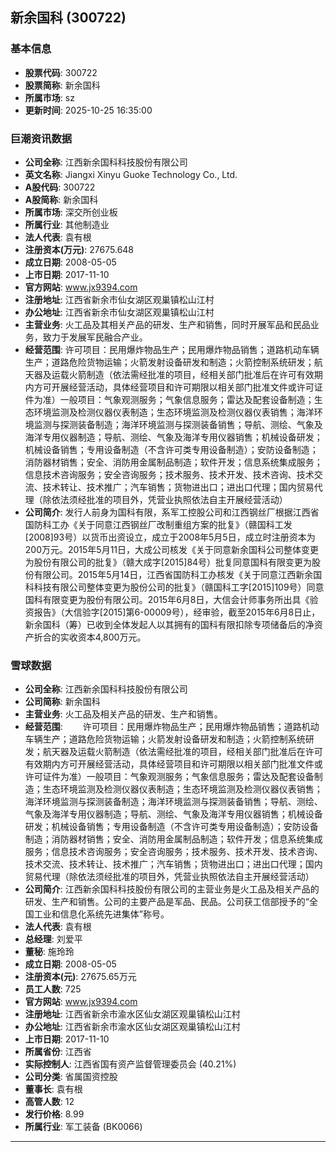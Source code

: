 ## 新余国科 (300722)

### 基本信息

- **股票代码**: 300722
- **股票简称**: 新余国科
- **所属市场**: sz
- **更新时间**: 2025-10-25 16:35:00

### 巨潮资讯数据

- **公司全称**: 江西新余国科科技股份有限公司
- **英文名称**: Jiangxi Xinyu Guoke Technology Co., Ltd.
- **A股代码**: 300722
- **A股简称**: 新余国科
- **所属市场**: 深交所创业板
- **所属行业**: 其他制造业
- **法人代表**: 袁有根
- **注册资本(万元)**: 27675.648
- **成立日期**: 2008-05-05
- **上市日期**: 2017-11-10
- **官方网站**: www.jx9394.com
- **注册地址**: 江西省新余市仙女湖区观巢镇松山江村
- **办公地址**: 江西省新余市仙女湖区观巢镇松山江村
- **主营业务**: 火工品及其相关产品的研发、生产和销售，同时开展军品和民品业务，致力于发展军民融合产业。
- **经营范围**: 许可项目：民用爆炸物品生产；民用爆炸物品销售；道路机动车辆生产；道路危险货物运输；火箭发射设备研发和制造；火箭控制系统研发；航天器及运载火箭制造（依法需经批准的项目，经相关部门批准后在许可有效期内方可开展经营活动，具体经营项目和许可期限以相关部门批准文件或许可证件为准）一般项目：气象观测服务；气象信息服务；雷达及配套设备制造；生态环境监测及检测仪器仪表制造；生态环境监测及检测仪器仪表销售；海洋环境监测与探测装备制造；海洋环境监测与探测装备销售；导航、测绘、气象及海洋专用仪器制造；导航、测绘、气象及海洋专用仪器销售；机械设备研发；机械设备销售；专用设备制造（不含许可类专用设备制造）；安防设备制造；消防器材销售；安全、消防用金属制品制造；软件开发；信息系统集成服务；信息技术咨询服务；安全咨询服务；技术服务、技术开发、技术咨询、技术交流、技术转让、技术推广；汽车销售；货物进出口；进出口代理；国内贸易代理（除依法须经批准的项目外，凭营业执照依法自主开展经营活动）
- **公司简介**: 发行人前身为国科有限，系军工控股公司和江西钢丝厂根据江西省国防科工办《关于同意江西钢丝厂改制重组方案的批复》（赣国科工发[2008]93号）以货币出资设立，成立于2008年5月5日，成立时注册资本为200万元。2015年5月11日，大成公司核发《关于同意新余国科公司整体变更为股份有限公司的批复》（赣大成字[2015]84号）批复同意国科有限变更为股份有限公司。2015年5月14日，江西省国防科工办核发《关于同意江西新余国科科技有限公司整体变更为股份公司的批复》（赣国科工字[2015]109号）同意国科有限变更为股份有限公司。2015年6月8日，大信会计师事务所出具《验资报告》（大信验字[2015]第6-00009号），经审验，截至2015年6月8日止，新余国科（筹）已收到全体发起人以其拥有的国科有限扣除专项储备后的净资产折合的实收资本4,800万元。

### 雪球数据

- **公司全称**: 江西新余国科科技股份有限公司
- **公司简称**: 新余国科
- **主营业务**: 火工品及相关产品的研发、生产和销售。
- **经营范围**: 　　许可项目：民用爆炸物品生产；民用爆炸物品销售；道路机动车辆生产；道路危险货物运输；火箭发射设备研发和制造；火箭控制系统研发；航天器及运载火箭制造（依法需经批准的项目，经相关部门批准后在许可有效期内方可开展经营活动，具体经营项目和许可期限以相关部门批准文件或许可证件为准）一般项目：气象观测服务；气象信息服务；雷达及配套设备制造；生态环境监测及检测仪器仪表制造；生态环境监测及检测仪器仪表销售；海洋环境监测与探测装备制造；海洋环境监测与探测装备销售；导航、测绘、气象及海洋专用仪器制造；导航、测绘、气象及海洋专用仪器销售；机械设备研发；机械设备销售；专用设备制造（不含许可类专用设备制造）；安防设备制造；消防器材销售；安全、消防用金属制品制造；软件开发；信息系统集成服务；信息技术咨询服务；安全咨询服务；技术服务、技术开发、技术咨询、技术交流、技术转让、技术推广；汽车销售；货物进出口；进出口代理；国内贸易代理（除依法须经批准的项目外，凭营业执照依法自主开展经营活动）
- **公司简介**: 江西新余国科科技股份有限公司的主营业务是火工品及相关产品的研发、生产和销售。公司的主要产品是军品、民品。公司获工信部授予的“全国工业和信息化系统先进集体”称号。
- **法人代表**: 袁有根
- **总经理**: 刘爱平
- **董秘**: 施玲玲
- **成立日期**: 2008-05-05
- **注册资本(元)**: 27675.65万元
- **员工人数**: 725
- **官方网站**: www.jx9394.com
- **注册地址**: 江西省新余市渝水区仙女湖区观巢镇松山江村
- **办公地址**: 江西省新余市渝水区仙女湖区观巢镇松山江村
- **上市日期**: 2017-11-10
- **所属省份**: 江西省
- **实际控制人**: 江西省国有资产监督管理委员会 (40.21%)
- **公司分类**: 省属国资控股
- **董事长**: 袁有根
- **高管人数**: 12
- **发行价格**: 8.99
- **所属行业**: 军工装备 (BK0066)

---